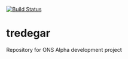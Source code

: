 [![Build Status](https://travis-ci.org/ONSdigital/tredegar.svg?branch=master)](https://travis-ci.org/ONSdigital/tredegar)

tredegar
========

Repository for ONS Alpha development project
